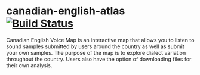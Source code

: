 # canadian-english-atlas [![Build Status](https://travis-ci.org/ravjot28/canadian-english-atlas.svg?branch=master)](https://travis-ci.org/ravjot28/canadian-english-atlas)

Canadian English Voice Map is an interactive map that allows you to listen to sound samples submitted by users around the country as well as submit your own samples. The purpose of the map is to explore dialect variation throughout the country. Users also have the option of downloading files for their own analysis.
